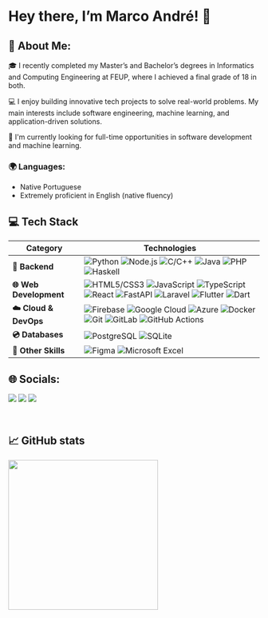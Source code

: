 # Hey there, I’m Marco André! 👋

## 💫 About Me:

🎓 I recently completed my Master’s and Bachelor’s degrees in Informatics and Computing Engineering at FEUP, where I achieved a final grade of 18 in both.

💻 I enjoy building innovative tech projects to solve real-world problems. My main interests include software engineering, machine learning, and application-driven solutions.

🌱 I'm currently looking for full-time opportunities in software development and machine learning.

### 🌍 Languages:

- Native Portuguese  
- Extremely proficient in English (native fluency)

## 💻 Tech Stack

| Category | Technologies |
|----------|--------------|
| **🧠 Backend** | ![Python](https://img.shields.io/badge/Python-3776AB?style=for-the-badge&logo=python&logoColor=white) ![Node.js](https://img.shields.io/badge/Node.js-339933?style=for-the-badge&logo=nodedotjs&logoColor=white) ![C/C++](https://img.shields.io/badge/C%2FC++-00599C?style=for-the-badge&logo=c%2B%2B&logoColor=white) ![Java](https://img.shields.io/badge/Java-ED8B00?style=for-the-badge&logo=openjdk&logoColor=white) ![PHP](https://img.shields.io/badge/PHP-777BB4?style=for-the-badge&logo=php&logoColor=white) ![Haskell](https://img.shields.io/badge/Haskell-5e5086?style=for-the-badge&logo=haskell&logoColor=white) |
| **🌐 Web Development** | ![HTML5/CSS3](https://img.shields.io/badge/HTML%2FCSS-E34F26?style=for-the-badge&logo=html5&logoColor=white) ![JavaScript](https://img.shields.io/badge/JavaScript-F7DF1E?style=for-the-badge&logo=javascript&logoColor=black) ![TypeScript](https://img.shields.io/badge/TypeScript-007ACC?style=for-the-badge&logo=typescript&logoColor=white) ![React](https://img.shields.io/badge/React-20232A?style=for-the-badge&logo=react&logoColor=61DAFB) ![FastAPI](https://img.shields.io/badge/FastAPI-005571?style=for-the-badge&logo=fastapi&logoColor=white) ![Laravel](https://img.shields.io/badge/Laravel-FF2D20?style=for-the-badge&logo=laravel&logoColor=white) ![Flutter](https://img.shields.io/badge/Flutter-02569B?style=for-the-badge&logo=flutter&logoColor=white) ![Dart](https://img.shields.io/badge/Dart-0175C2?style=for-the-badge&logo=dart&logoColor=white) |
| **☁️ Cloud & DevOps** | ![Firebase](https://img.shields.io/badge/Firebase-039BE5?style=for-the-badge&logo=firebase&logoColor=white) ![Google Cloud](https://img.shields.io/badge/Google_Cloud-4285F4?style=for-the-badge&logo=google-cloud&logoColor=white) ![Azure](https://img.shields.io/badge/Azure-0078D4?style=for-the-badge&logo=microsoft-azure&logoColor=white) ![Docker](https://img.shields.io/badge/Docker-2496ED?style=for-the-badge&logo=docker&logoColor=white) ![Git](https://img.shields.io/badge/Git-F05033?style=for-the-badge&logo=git&logoColor=white) ![GitLab](https://img.shields.io/badge/GitLab-330F63?style=for-the-badge&logo=gitlab&logoColor=white) ![GitHub Actions](https://img.shields.io/badge/GitHub_Actions-2088FF?style=for-the-badge&logo=github-actions&logoColor=white) |
| **💿 Databases** | ![PostgreSQL](https://img.shields.io/badge/PostgreSQL-316192?style=for-the-badge&logo=postgresql&logoColor=white) ![SQLite](https://img.shields.io/badge/SQLite-07405E?style=for-the-badge&logo=sqlite&logoColor=white) |
| **🧰 Other Skills** | ![Figma](https://img.shields.io/badge/Figma-F24E1E?style=for-the-badge&logo=figma&logoColor=white) ![Microsoft Excel](https://img.shields.io/badge/Microsoft_Excel-217346?style=for-the-badge&logo=microsoft-excel&logoColor=white) |

## 🌐 Socials:

<p>
  <a href="https://www.linkedin.com/in/marco21andre/" target="_blank" style="text-decoration: none;">
    <img src="https://img.shields.io/badge/LinkedIn-0A66C2?style=for-the-badge&logo=linkedin&logoColor=white">
  </a>
  <a href="https://www.youtube.com/@marco21andre" target="_blank" style="text-decoration: none;">
    <img src="https://img.shields.io/badge/YouTube-FF0000?style=for-the-badge&logo=youtube&logoColor=white">
  </a>
  <a href="mailto:marcoandre2103@gmail.com" target="_blank" style="text-decoration: none;">
    <img src="https://img.shields.io/badge/Gmail-D14836?style=for-the-badge&logo=gmail&logoColor=white">
  </a>
</p>

<br>

## 📈 GitHub stats

<div>
    <a href="https://github.com/m21ark">
    <img height="300em" src="https://github-readme-stats.vercel.app/api?username=m21ark&show_icons=true&theme=dracula&include_all_commits=true&cout_private=true"/>
</div>
